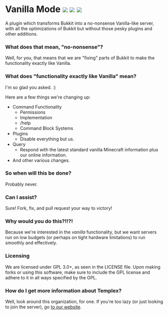 # Vanilla Mode ![](https://img.shields.io/badge/type-bukkit--plugin-brightgreen.svg) ![](https://img.shields.io/badge/version-0.0.2--R6-brightgreen.svg) ![](https://img.shields.io/badge/status-in--use-brightgreen.svg)

A plugin which transforms Bukkit into a no-nonsense Vanilla-like server, with all the optimizations of Bukkit but without those pesky plugins and other additions.

### What does that mean, "no-nonsense"?

Well, for you, that means that we are "fixing" parts of Bukkit to make the functionality exactly like Vanilla.

### What does "functionality exactly like Vanilla" mean?

I'm so glad you asked. :)

Here are a few things we're changing up:

 - Command Functionality
   - Permissions
   - Implementation
   - /help
   - Command Block Systems
 - Plugins
   - Disable everything but us.
 - Query
   - Respond with the latest standard vanilla Minecraft information plus our online information.
 - And other various changes.
 
### So when will this be done?

Probably never.

### Can I assist?

Sure! Fork, fix, and pull request your way to victory!

### Why would you do this?!!?!

Because we're interested in the _vanilla_ functionality, but we want servers run on low budgets (or perhaps on tight hardware limitations) to run smoothly and effectively.

### Licensing

We are licensed under GPL 3.0+, as seen in the LICENSE file. Upon making forks or using this software, make sure to include the GPL license and adhere to it in all ways specified by the GPL.

### How do I get more information about Templex?

Well, look around this organization, for one. If you're too lazy (or just looking to join the server), go [to our website](http://templex.ddns.net/).

